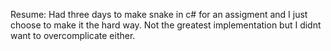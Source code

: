 Resume: Had three days to make snake in c# for an assigment and I just choose to make it the hard way. 
Not the greatest implementation but I didnt want to overcomplicate either.
